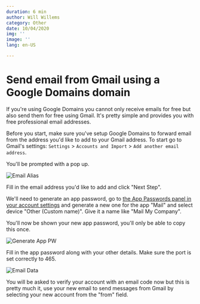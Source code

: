 ```yaml
---
duration: 6 min
author: Will Willems
category: Other
date: 10/04/2020
img: ''
image: ''
lang: en-US

---
```

# Send email from Gmail using a Google Domains domain 

If you're using Google Domains you cannot only receive emails for free but also send them for free using Gmail. It's pretty simple and provides you with free professional email addresses.

Before you start, make sure you've setup Google Domains to forward email from the address you'd like to add to your Gmail address. To start go to Gmail's settings: `Settings` > `Accounts and Import` > `Add another email address`.

You'll be prompted with a pop up.

![Email Alias](https://i.imgur.com/RuNX6cb.png)

Fill in the email address you'd like to add and click "Next Step".

We'll need to generate an app password, go to [the App Passwords panel in your account settings](https://myaccount.google.com/apppasswords) and generate a new one for the app "Mail" and select device "Other (Custom name)". Give it a name like "Mail My Company".

You'll now be shown your new app password, you'll only be able to copy this once.

![Generate App PW](https://i.imgur.com/6OmZTOp.png)

Fill in the app password along with your other details. Make sure the port is set correctly to 465.

![Email Data](https://i.imgur.com/XSR12Go.png)

You will be asked to verify your account with an email code now but this is pretty much it, use your new email to send messages from Gmail by selecting your new account from the "from" field.